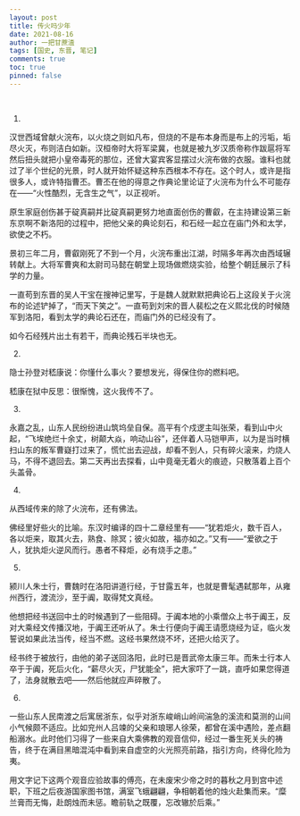 ```yaml
---
layout: post
title: 传火吗少年
date: 2021-08-16
author: 一把甘蔗渣
tags: [国史, 东晋, 笔记]
comments: true
toc: true
pinned: false
---
```

<br/>






1.

汉世西域曾献火浣布，以火烧之则如凡布，但烧的不是布本身而是布上的污垢，垢尽火灭，布则洁白如新。汉桓帝时大将军梁冀，也就是被九岁汉质帝称作跋扈将军然后扭头就把小皇帝毒死的那位，还曾大宴宾客显摆过火浣布做的衣服。谁料也就过了半个世纪的光景，时人就开始怀疑这种东西根本不存在。这个时人，或许是指很多人，或许特指曹丕。曹丕在他的得意之作典论里论证了火浣布为什么不可能存在——“火性酷烈，无含生之气”，以正视听。

原生家庭创伤甚于碇真嗣并比碇真嗣更努力地直面创伤的曹叡，在主持建设第三新东京啊不新洛阳的过程中，把他父亲的典论刻石，和石经一起立在庙门外和太学，欲使之不朽。

景初三年二月，曹叡刚死了不到一个月，火浣布重出江湖，时隔多年再次由西域辗转献上。大将军曹爽和太尉司马懿在朝堂上现场做燃烧实验，给整个朝廷展示了科学的力量。

一直苟到东晋的吴人干宝在搜神记里写，于是魏人就默默把典论石上这段关于火浣布的论述铲掉了，“而天下笑之”。一直苟到刘宋的晋人裴松之在义熙北伐的时候随军到洛阳，看到太学的典论石还在，而庙门外的已经没有了。

如今石经残片出土有若干，而典论残石半块也无。
<br/>

2.

隐士孙登对嵇康说：你懂什么事火？要想发光，得保住你的燃料吧。

嵇康在狱中反思：很惭愧，这火我传不了。
<br/>

3.

永嘉之乱，山东人民纷纷进山筑坞垒自保。高平有个戍逻主叫张荣，看到山中火起，“飞埃绝烂十余丈，树颠大焱，响动山谷”，还伴着人马铠甲声，以为是当时横扫山东的叛军曹嶷打过来了，慌忙出去迎战，却看不到人，只有碎火滚来，灼烧人马，不得不退回去。第二天再出去探看，山中竟毫无着火的痕迹，只散落着上百个头盖骨。
<br/>

4.

从西域传来的除了火浣布，还有佛法。

佛经里好些火的比喻。东汉时编译的四十二章经里有——“犹若炬火，数千百人，各以炬来，取其火去，熟食、除冥；彼火如故，福亦如之。”又有——“爱欲之于人，犹执炬火逆风而行。愚者不释炬，必有烧手之患。”
<br/>

5.

颍川人朱士行，曹魏时在洛阳讲道行经，于甘露五年，也就是曹髦遇弑那年，从雍州西行，渡流沙，至于阗，取得梵文真经。

他想把经书送回中土的时候遇到了一些阻碍。于阗本地的小乘僧众上书于阗王，反对大乘经文传播汉地，于阗王还听从了。朱士行便向于阗王请愿烧经为证，临火发誓说如果此法当传，经当不燃。这经书果然烧不坏，还把火给灭了。

经书终于被放行，由他的弟子送回洛阳，此时已是晋武帝太康三年。而朱士行本人卒于于阗，死后火化，“薪尽火灭，尸犹能全”，把大家吓了一跳，直呼如果您得道了，法身就散去吧——然后他就应声碎散了。
<br/>

6.

一些山东人民南渡之后寓居浙东，似乎对浙东峻峭山岭间湍急的溪流和莫测的山间小气候颇不适应。比如兖州人吕竦的父亲和琅琊人徐荣，都曾在溪中遇险，差点翻船溺水。此时他们习得了一些来自大乘佛教的观音信仰，经过一番生死关头的祷告，终于在满目黑暗混沌中看到来自虚空的火光照亮前路，指引方向，终得化险为夷。

用文字记下这两个观音应验故事的傅亮，在未废宋少帝之时的暮秋之月到宫中述职，下班之后夜游国家图书馆，满室飞蛾翩翩，争相朝着他的烛火赴集而来。“糜兰膏而​无悔，赴朗烛而未惩。瞻前轨之既覆，忘改辙於后乘。”

<br/>
<br/>
<br/>

